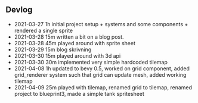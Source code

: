 ## Devlog
- 2021-03-27 1h initial project setup + systems and some components + rendered a single sprite
- 2021-03-28  15m written a bit on a blog post.
- 2021-03-28  45m played around with sprite sheet
- 2021-03-29  15m blog skrivning
- 2021-03-30  15m played around with 3d api
- 2021-03-30  30m implemented very simple hardcoded tilemap
- 2021-04-08  1h updated to bevy 0.5, worked on grid component, added grid_renderer system such that grid can update mesh, added working tilemap
- 2021-04-09  25m played with tilemap, renamed grid to tilemap, renamed project to blueprint3, made a simple tank spritesheet
